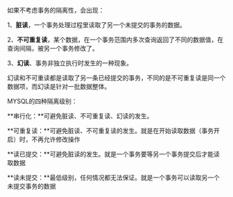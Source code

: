 如果不考虑事务的隔离性，会出现：

1、**脏读**，一个事务处理过程里读取了另一个未提交的事务的数据。

2、**不可重复读**，某个数据，在一个事务范围内多次查询返回了不同的数据值，在查询间隔，被另一个事务修改了。

3、**幻读**、事务非独立执行时发生的一种现象。

幻读和不可重读都是读取了另一条已经提交的事务，不同的是不可重复读是同一个数据项，而幻读是针对一批数据整体。

MYSQL的四种隔离级别：

**串行化：**可避免脏读、不可重复读、幻读的发生。

**可重复读：**可避免脏读、不可重复读的发生。就是在开始读取数据（事务开启）时，不再允许修改操作

**读已提交：**可避免脏读的发生。就是一个事务要等另一个事务提交后才能读取数据

**读未提交：**最低级别，任何情况都无法保证。就是一个事务可以读取另一个未提交事务的数据